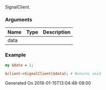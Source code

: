 SignalClient.
### Arguments
**Name**|**Type**|**Description**
:---|:---|:---
data||

### Example

```perl
my $data = 1;

$client->SignalClient($data); # Returns void
```


Generated On 2018-01-15T13:04:48-08:00